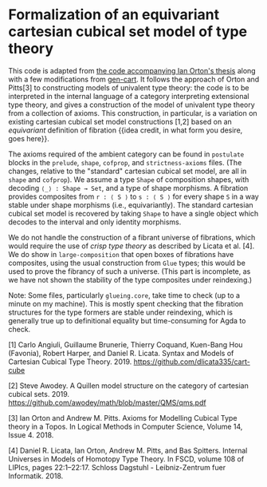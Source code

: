 # Formalization of an equivariant cartesian cubical set model of type theory

This code is adapted from [the code accompanying Ian Orton's thesis](https://www.repository.cam.ac.uk/handle/1810/288558) along with a few modifications from [gen-cart](https://github.com/mortberg/gen-cart). It follows the approach of Orton and Pitts[3] to constructing models of univalent type theory: the code is to be interpreted in the internal language of a category interpreting extensional type theory, and gives a construction of the model of univalent type theory from a collection of axioms. This construction, in particular, is a variation on existing cartesian cubical set model constructions [1,2] based on an *equivariant* definition of fibration {{idea credit, in what form you desire, goes here}}.

The axioms required of the ambient category can be found in `postulate` blocks in the `prelude`, `shape`, `cofprop`, and `strictness-axioms` files. (The changes, relative to the "standard" cartesian cubical set model, are all in `shape` and `cofprop`). We assume a type `Shape` of composition shapes, with decoding `⟨_⟩ : Shape → Set`, and a type of shape morphisms. A fibration provides composites from `r : ⟨ S ⟩` to `s : ⟨ S ⟩` for every shape `S` in a way stable under shape morphisms (i.e., equivariantly). The standard cartesian cubical set model is recovered by taking `Shape` to have a single object which decodes to the interval and only identity morphisms. 

We do not handle the construction of a fibrant universe of fibrations, which would require the use of *crisp type theory* as described by Licata et al. [4]. We do show in `large-composition` that open boxes of fibrations have composites, using the usual construction from `Glue` types; this would be used to prove the fibrancy of such a universe. (This part is incomplete, as we have not shown the stability of the type composites under reindexing.)

Note: Some files, particularly `glueing.core`, take time to check (up to a minute on my machine). This is mostly spent checking that the fibration structures for the type formers are stable under reindexing, which is generally true up to definitional equality but time-consuming for Agda to check.

[1] Carlo Angiuli, Guillaume Brunerie, Thierry Coquand, Kuen-Bang Hou (Favonia), Robert Harper, and Daniel R. Licata. Syntax and Models of Cartesian Cubical Type Theory. 2019. https://github.com/dlicata335/cart-cube

[2] Steve Awodey. A Quillen model structure on the category of cartesian cubical sets. 2019. https://github.com/awodey/math/blob/master/QMS/qms.pdf

[3] Ian Orton and Andrew M. Pitts. Axioms for Modelling Cubical Type theory in a Topos. In Logical Methods in Computer Science, Volume 14, Issue 4. 2018.

[4] Daniel R. Licata, Ian Orton, Andrew M. Pitts, and Bas Spitters. Internal Universes in Models of Homotopy Type Theory. In FSCD, volume 108 of LIPIcs, pages 22:1–22:17. Schloss Dagstuhl - Leibniz-Zentrum fuer Informatik. 2018.
